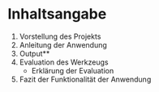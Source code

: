 # Inhaltsangabe 

1. Vorstellung des Projekts
2. Anleitung der Anwendung
3. Output**
4. Evaluation des Werkzeugs
   - Erklärung der Evaluation  
5. Fazit der Funktionalität der Anwendung
